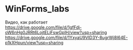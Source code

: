 # WinForms_labs
Видео, как работает  
https://drive.google.com/file/d/1gfFdj-oW6nHg0JRRt6LojtELjFswGpIH/view?usp=sharing  
https://drive.google.com/file/d/1YxyaU9VID3Y-8ugrWj8I64E-p1kXHpun/view?usp=sharing
